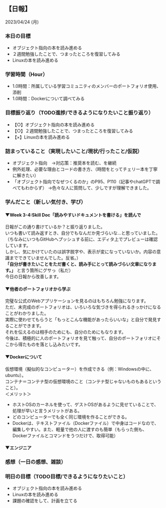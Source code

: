 ## 【日報】
2023/04/24 (月)
<br>

### 本日の目標
- オブジェクト指向の本を読み進める
- ２週間勉強したことで、つまったところを復習してみる
- Linuxの本を読み進める

### 学習時間（Hour）
- 1.0時間：所属している学習コミュニティのメンバーのポートフォリオ使用、添削
- 1.0時間：Dockerについて調べてみる



### 目標振り返り（TODO進捗/できるようになりたいこと振り返り）
- 【○】オブジェクト指向の本を読み進める
- 【○】２週間勉強したことで、つまったところを復習してみる
- 【×】Linuxの本を読み進める

### 詰まっていること（実現したいこと/現状/行ったこと/仮説）
- オブジェクト指向　→対応策：推奨本を読む、を継続
- 例外処理、必要な理由とコードの書き方、（時間をとってチェリー本を丁寧に解きたい）
- 「オブジェクト指向でなぜつくるのか」のP95、P110（記事やchatGPTで調べてもわからず）
→色々な人に質問して、少しですが理解できました。

### 学んだこと（新しい気付き、学び）

#### ▼Week 3-4:Skill Doc「読みやすいドキュメントを書ける」を読んで
日報がこの通り書けているか？と振り返りました。  
いつも書いて読み返すとき、自分でもなんだか見づらいな…と思っていました。  
（ちなみにいつもGitHubへプッシュする前に、エディタ上でプレビューは確認しています。  
しかし、気にかけていたのは誤字脱字や、表示が変になっていないか。内容の意識までできていませんでした。反省。）  
**「自分が書きたいことをただ書くと、読み手にとって読みづらい文章になります。」** と言う箇所にグサっ（私だ）  
今日の日報から改善します。
<br>

#### ▼他者のポートフォリオから学ぶ
完璧な公式のWebアプリケーションを見るのはもちろん勉強になります。  
ただ、未完成のポートフォリオは、いろいろな気づきを得られるきっかけになることがわかりました。  
実際に使わせてもらうと「もっとこんな機能があったらいいな」と自分で発見することができます。  
それを伝えるのは相手のためにも、自分のためにもなります。  
今後は、積極的に人のポートフォリオを見て触って、自分のポートフォリオにそこから得たものを落とし込みたいです。  

#### ▼Dockerについて
仮想環境（擬似的なコンピューター）を作成できる（例：Windowsの中に、ubuntu）。  
コンテナ＝コンテナ型の仮想環境のこと（コンテナ型じゃないものもあるということ）。  
＜メリット＞
- ホストOSのカーネルを使って、ゲストOSがあるように見せていることで、処理が早いと言うメリットがある。  
- どのコンピューターでも全く同じ環境を作ることができる。
- Dockerは、テキストファイル（Dockerファイル）で中身はコードなので、編集しやすい。また、軽量で他の人に渡すのも簡単（もらった側も、Dockerファイルとコマンドをうつだけで、取得可能）




#### ▼エンジニア






### 感想（一日の感想、雑談）







### 明日の目標（TODO目標/できるようになりたいこと）
- オブジェクト指向の本を読み進める
- Linuxの本を読み進める
- 課題の確認をして、計画を立てる
